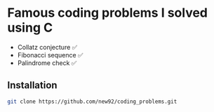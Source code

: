 # Famous coding problems I solved using C

- Collatz conjecture ✅
- Fibonacci sequence ✅
- Palindrome check ✅

## Installation

```bash
git clone https://github.com/new92/coding_problems.git
```
